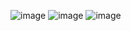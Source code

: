 ![image](https://github.com/user-attachments/assets/92a5f48c-9708-42d2-b697-a3e8437761b5)
![image](https://github.com/user-attachments/assets/0817727e-e77e-4184-a522-fbb01c4c194e)
![image](https://github.com/user-attachments/assets/818bf362-6cad-44c3-958f-f4d4ad612120)
